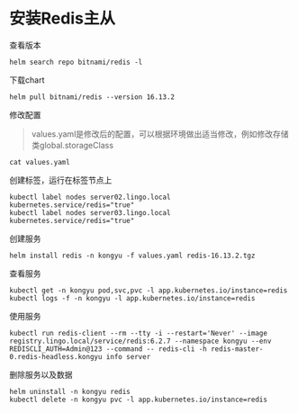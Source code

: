 # 安装Redis主从

查看版本

```
helm search repo bitnami/redis -l
```

下载chart

```
helm pull bitnami/redis --version 16.13.2
```

修改配置

> values.yaml是修改后的配置，可以根据环境做出适当修改，例如修改存储类global.storageClass

```
cat values.yaml
```

创建标签，运行在标签节点上

```
kubectl label nodes server02.lingo.local kubernetes.service/redis="true"
kubectl label nodes server03.lingo.local kubernetes.service/redis="true"
```

创建服务

```
helm install redis -n kongyu -f values.yaml redis-16.13.2.tgz
```

查看服务

```
kubectl get -n kongyu pod,svc,pvc -l app.kubernetes.io/instance=redis
kubectl logs -f -n kongyu -l app.kubernetes.io/instance=redis
```

使用服务

```
kubectl run redis-client --rm --tty -i --restart='Never' --image  registry.lingo.local/service/redis:6.2.7 --namespace kongyu --env REDISCLI_AUTH=Admin@123 --command -- redis-cli -h redis-master-0.redis-headless.kongyu info server
```

删除服务以及数据

```
helm uninstall -n kongyu redis
kubectl delete -n kongyu pvc -l app.kubernetes.io/instance=redis
```

